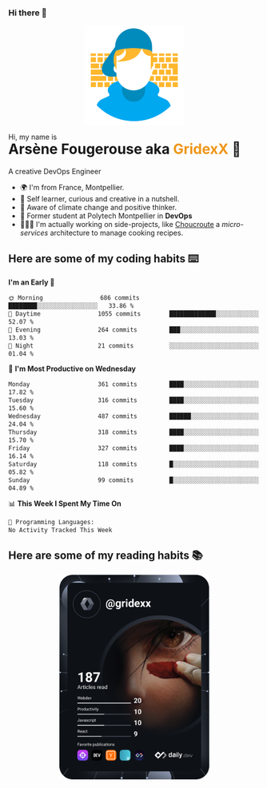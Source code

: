 ### Hi there 👋

<!--
**GridexX/gridexx** is a ✨ _special_ ✨ repository because its `README.md` (this file) appears on your GitHub profile.

Here are some ideas to get you started:

- 🔭 I’m currently working on ...
- 🌱 I’m currently learning ...
- 👯 I’m looking to collaborate on ...
- 🤔 I’m looking for help with ...
- 💬 Ask me about ...
- 📫 How to reach me: ...
- 😄 Pronouns: ...
- ⚡ Fun fact: ...
-->


<!-- Header -->
<div align="center">
  <img align="center" src="./images/user_profile.png" width="200">
</div>
<p>Hi, my name is</p> 
<h1 style="margin-top:-15px">Arsène Fougerouse aka <span style="color:#ef961a">GridexX</span> 👋</h1>

A creative DevOps Engineer

- 🌍 I'm from France, Montpellier.
- 🎨 Self learner, curious and creative in a nutshell. 
- 🌱 Aware of climate change and positive thinker.
- 📕 Former student at Polytech Montpellier in **DevOps**
- 👨🏻‍💻 I'm actually working on side-projects, like [Choucroute](https://github.com/houcroute-orga) a *micro-services* architecture to manage cooking recipes.


## Here are some of my coding habits ⌨️

<!-- Add a section about tech and Ops stack
  Like this one : https://github.com/Xanthus58#-tech-stack
-->
<!--START_SECTION:waka-->
**I'm an Early 🐤** 

```text
🌞 Morning                686 commits         ████████░░░░░░░░░░░░░░░░░   33.86 % 
🌆 Daytime                1055 commits        █████████████░░░░░░░░░░░░   52.07 % 
🌃 Evening                264 commits         ███░░░░░░░░░░░░░░░░░░░░░░   13.03 % 
🌙 Night                  21 commits          ░░░░░░░░░░░░░░░░░░░░░░░░░   01.04 % 
```
📅 **I'm Most Productive on Wednesday** 

```text
Monday                   361 commits         ████░░░░░░░░░░░░░░░░░░░░░   17.82 % 
Tuesday                  316 commits         ████░░░░░░░░░░░░░░░░░░░░░   15.60 % 
Wednesday                487 commits         ██████░░░░░░░░░░░░░░░░░░░   24.04 % 
Thursday                 318 commits         ████░░░░░░░░░░░░░░░░░░░░░   15.70 % 
Friday                   327 commits         ████░░░░░░░░░░░░░░░░░░░░░   16.14 % 
Saturday                 118 commits         █░░░░░░░░░░░░░░░░░░░░░░░░   05.82 % 
Sunday                   99 commits          █░░░░░░░░░░░░░░░░░░░░░░░░   04.89 % 
```


📊 **This Week I Spent My Time On** 

```text
💬 Programming Languages: 
No Activity Tracked This Week
```


<!--END_SECTION:waka-->

## Here are some of my reading habits 📚
<div  align="center">
  <img src="./images/devcard.svg" width="300">
</div>
